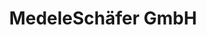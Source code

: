 ---
title: "MedeleSchäfer GmbH"
url: /weilheim-in-oberbayern/medeleschaefer-gmbh/
shop: Autohaus
---